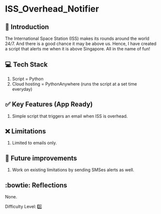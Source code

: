 # ISS_Overhead_Notifier

## :book: Introduction
The International Space Station (ISS) makes its rounds around the world 24/7. And there is a good chance it may be above us. Hence, I have created a script that alerts me when it is above Singapore. All in the name of fun!


## :computer: Tech Stack
1. Script = Python
2. Cloud hosting = PythonAnywhere (runs the script at a set time everyday)


## :white_check_mark: Key Features (App Ready)

1. Simple script that triggers an email when ISS is overhead.

  
## :x: Limitations

1. Limited to emails only.

## :runner: Future improvements

1. Work on existing limitations by sending SMSes alerts as well.


## :bowtie: Reflections

None.

Difficulty Level: 3️⃣
